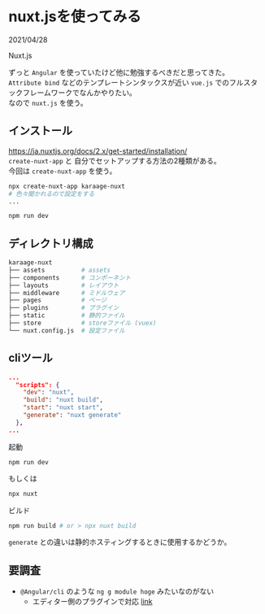 # nuxt.jsを使ってみる
<div class="info">
  <p class="info__date">
    2021/04/28
  </p>
  <div class="info__tags">
    <p class="info__tags__one">Nuxt.js</p>
  </div>
</div>

ずっと `Angular` を使っていたけど他に勉強するべきだと思ってきた。  
`Attribute bind` などのテンプレートシンタックスが近い `vue.js` でのフルスタックフレームワークでなんかやりたい。  
なので `nuxt.js` を使う。

## インストール

https://ja.nuxtjs.org/docs/2.x/get-started/installation/  
`create-nuxt-app` と 自分でセットアップする方法の2種類がある。  
今回は `create-nuxt-app` を使う。

```bash
npx create-nuxt-app karaage-nuxt
# 色々聞かれるので設定をする
...

npm run dev
```

## ディレクトリ構成

```bash
karaage-nuxt
├── assets          # assets
├── components      # コンポーネント
├── layouts         # レイアウト
├── middleware      # ミドルウェア
├── pages           # ページ
├── plugins         # プラグイン
├── static          # 静的ファイル
├── store           # storeファイル (vuex)
└── nuxt.config.js  # 設定ファイル
```

## cliツール

```json
...
  "scripts": {
    "dev": "nuxt",
    "build": "nuxt build",
    "start": "nuxt start",
    "generate": "nuxt generate"
  },
...
```

起動
```
npm run dev
```

もしくは
```bash
npx nuxt
```

ビルド

```bash
npm run build # or > npx nuxt build
```

`generate` との違いは静的ホスティングするときに使用するかどうか。

## 要調査

- `@Angular/cli` のような `ng g module hoge` みたいなのがない
  - エディター側のプラグインで対応 [link](https://qiita.com/mrmr/items/f6927eb2fe5aa13a2f90)
